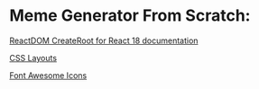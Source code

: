 # Meme Generator From Scratch:

[ReactDOM CreateRoot for React 18 documentation](https://reactjs.org/blog/2022/03/08/react-18-upgrade-guide.html#updates-to-client-rendering-apis)

[CSS Layouts](https://www.w3schools.com/css/css_website_layout.asp)

[Font Awesome Icons](https://react-icons.github.io/react-icons/icons?name=fa)